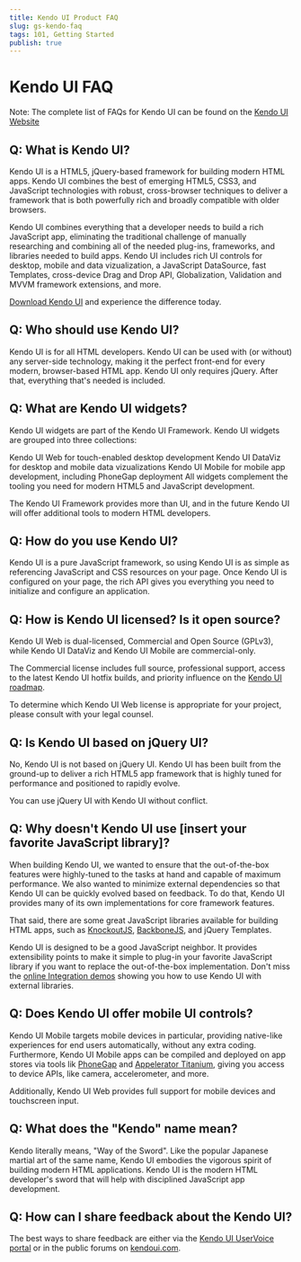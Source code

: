 ```yaml
---
title: Kendo UI Product FAQ
slug: gs-kendo-faq
tags: 101, Getting Started
publish: true
---
```


# Kendo UI FAQ

Note: The complete list of FAQs for Kendo UI can be found on the [Kendo UI Website](http://www.kendoui.com/faq/faq.aspx)

## Q: What is Kendo UI?

Kendo UI is a HTML5, jQuery-based framework for building modern HTML apps. Kendo UI combines the best of emerging HTML5, CSS3, and JavaScript technologies with robust, cross-browser techniques to deliver a framework that is both powerfully rich and broadly compatible with older browsers.

Kendo UI combines everything that a developer needs to build a rich JavaScript app, eliminating the traditional challenge of manually researching and combining all of the needed plug-ins, frameworks, and libraries needed to build apps. Kendo UI includes rich UI controls for desktop, mobile and data vizualization, a JavaScript DataSource, fast Templates, cross-device Drag and Drop API, Globalization, Validation and MVVM framework extensions, and more.

[Download Kendo UI](http://www.kendoui.com/download.aspx) and experience the difference today.

## Q: Who should use Kendo UI?

Kendo UI is for all HTML developers. Kendo UI can be used with (or without) any server-side technology, making it the perfect front-end for every modern, browser-based HTML app. Kendo UI only requires jQuery. After that, everything that's needed is included.

## Q: What are Kendo UI widgets?

Kendo UI widgets are part of the Kendo UI Framework. Kendo UI widgets are grouped into three collections:

Kendo UI Web for touch-enabled desktop development
Kendo UI DataViz for desktop and mobile data vizualizations
Kendo UI Mobile for mobile app development, including PhoneGap deployment
All widgets complement the tooling you need for modern HTML5 and JavaScript development.

The Kendo UI Framework provides more than UI, and in the future Kendo UI will offer additional tools to modern HTML developers.

## Q: How do you use Kendo UI?

Kendo UI is a pure JavaScript framework, so using Kendo UI is as simple as referencing JavaScript and CSS resources on your page. Once Kendo UI is configured on your page, the rich API gives you everything you need to initialize and configure an application.

## Q: How is Kendo UI licensed? Is it open source?

Kendo UI Web is dual-licensed, Commercial and Open Source (GPLv3), while Kendo UI DataViz and Kendo UI Mobile are commercial-only.

The Commercial license includes full source, professional support, access to the latest Kendo UI hotfix builds, and priority influence on the [Kendo UI roadmap](http://www.kendoui.com/roadmap).

To determine which Kendo UI Web license is appropriate for your project, please consult with your legal counsel.

## Q: Is Kendo UI based on jQuery UI?

No, Kendo UI is not based on jQuery UI. Kendo UI has been built from the ground-up to deliver a rich HTML5 app framework that is highly tuned for performance and positioned to rapidly evolve.

You can use jQuery UI with Kendo UI without conflict.

## Q: Why doesn't Kendo UI use [insert your favorite JavaScript library]?

When building Kendo UI, we wanted to ensure that the out-of-the-box features were highly-tuned to the tasks at hand and capable of maximum performance. We also wanted to minimize external dependencies so that Kendo UI can be quickly evolved based on feedback. To do that, Kendo UI provides many of its own implementations for core framework features.

That said, there are some great JavaScript libraries available for building HTML apps, such as [KnockoutJS](http://knockoutjs.com), [BackboneJS](http://backbonejs.com), and jQuery Templates.

Kendo UI is designed to be a good JavaScript neighbor. It provides extensibility points to make it simple to plug-in your favorite JavaScript library if you want to replace the out-of-the-box implementation. Don't miss the [online Integration demos](http://demos.kendoui.com/web/integration/index.html) showing you how to use Kendo UI with external libraries.

## Q: Does Kendo UI offer mobile UI controls?

Kendo UI Mobile targets mobile devices in particular, providing native-like experiences for end users automatically, without any extra coding. Furthermore, Kendo UI Mobile apps can be compiled and deployed on app stores via tools lik [PhoneGap](http://www.phonegap.com/) and [Appelerator Titanium](http://www.appcelerator.com/), giving you access to device APIs, like camera, accelerometer, and more.

Additionally, Kendo UI Web provides full support for mobile devices and touchscreen input.  

## Q: What does the "Kendo" name mean?

Kendo literally means, "Way of the Sword". Like the popular Japanese martial art of the same name, Kendo UI embodies the vigorous spirit of building modern HTML applications. Kendo UI is the modern HTML developer's sword that will help with disciplined JavaScript app development.

## Q: How can I share feedback about the Kendo UI?

The best ways to share feedback are either via the [Kendo UI UserVoice portal](http://kendo.uservoice.com/forums/127393-kendo-beta-feedback) or in the public forums on [kendoui.com](http://www.kendoui.com/forums.aspx). 